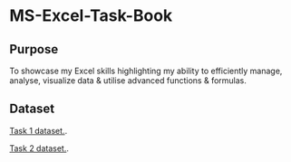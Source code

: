 # MS-Excel-Task-Book

## Purpose
To showcase my Excel skills highlighting my ability to efficiently manage, analyse, visualize data & utilise advanced functions & formulas.

## Dataset

<a href="https://github.com/JJAnalytics/MS-Excel-Task-Book/blob/main/Task%201.xlsx">Task 1 dataset.</a>.

<a href="">Task 2 dataset.</a>.
